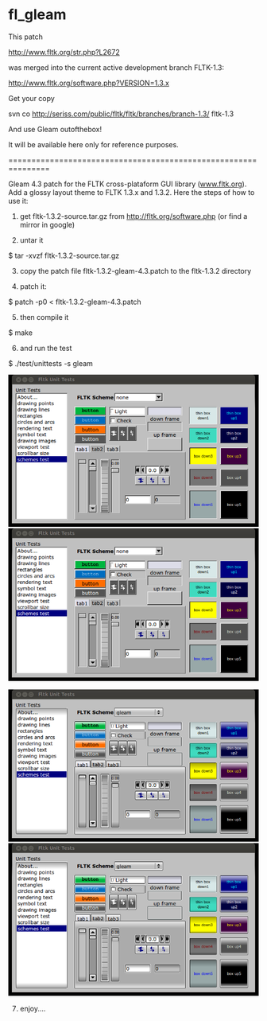 fl_gleam
========

This patch 

http://www.fltk.org/str.php?L2672

was merged into the current active development branch FLTK-1.3:

http://www.fltk.org/software.php?VERSION=1.3.x

Get your copy

svn co http://seriss.com/public/fltk/fltk/branches/branch-1.3/ fltk-1.3

And use Gleam outofthebox!

It will be available here only for reference purposes.

===============================================================

Gleam 4.3 patch for the FLTK cross-plataform GUI library (www.fltk.org). Add a glossy layout theme to FLTK 1.3.x and 1.3.2. Here the steps of how to use it:

1) get fltk-1.3.2-source.tar.gz from http://fltk.org/software.php (or find a mirror in google)

2) untar it

$ tar -xvzf fltk-1.3.2-source.tar.gz

3) copy the patch file fltk-1.3.2-gleam-4.3.patch to the fltk-1.3.2 directory

4) patch it:

$ patch -p0 < fltk-1.3.2-gleam-4.3.patch

5) then compile it

$ make

6) and run the test

$ ./test/unittests -s gleam

<img src="https://github.com/eetorres/fl_gleam/blob/master/classic.png?raw=true"></img>
![Classic screenshot](https://github.com/eetorres/fl\_gleam/blob/master/classic.png)

<img src="https://github.com/eetorres/fl_gleam/blob/master/gleam.png?raw=true"></img>
![Gleam screenshot](https://github.com/eetorres/fl\_gleam/blob/master/gleam.png "Gleam screenshot")

7) enjoy....

